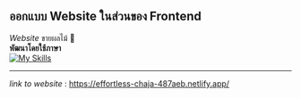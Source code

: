 ## ออกแบบ Website ในส่วนของ Frontend
*Website* ขายผลไม้ 🍓
<br />
**พัฒนาโดยใช้ภาษา**
<br />
[![My Skills](https://skillicons.dev/icons?i=html,css)](https://skillicons.dev)
<hr>

*link to website* : https://effortless-chaja-487aeb.netlify.app/
